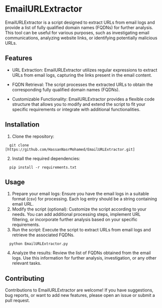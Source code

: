 # EmailURLExtractor
 EmailURLExtractor is a script designed to extract URLs from email logs and provide a list of fully qualified domain names (FQDNs) for further analysis. This tool can be useful for various purposes, such as investigating email communications, analyzing website links, or identifying potentially malicious URLs.
 
## Features

- URL Extraction: EmailURLExtractor utilizes regular expressions to extract URLs from email logs, capturing the links present in the email content.

- FQDN Retrieval: The script processes the extracted URLs to obtain the corresponding fully qualified domain names (FQDNs).

- Customizable Functionality: EmailURLExtractor provides a flexible code structure that allows you to modify and extend the script to fit your specific requirements or integrate with additional functionalities.

## Installation

1. Clone the repository:

```
  git clone [https://github.com/HassanNasrMohamed/EmailURLExtractor.git]
```

2. Install the required dependencies:

```
  pip install -r requirements.txt
```
## Usage

1. Prepare your email logs: Ensure you have the email logs in a suitable format (csv) for processing. Each log entry should be a string containing email URL.
2. Modify the script (optional): Customize the script according to your needs. You can add additional processing steps, implement URL filtering, or incorporate further analysis based on your specific requirements.
3. Run the script: Execute the script to extract URLs from email logs and retrieve the associated FQDNs.
```
  python EmailURLExtractor.py
```
4. Analyze the results: Review the list of FQDNs obtained from the email logs. Use this information for further analysis, investigation, or any other relevant tasks.

## Contributing
Contributions to EmailURLExtractor are welcome! If you have suggestions, bug reports, or want to add new features, please open an issue or submit a pull request.
